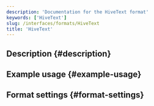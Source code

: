 ```yaml
---
description: 'Documentation for the HiveText format'
keywords: ['HiveText']
slug: /interfaces/formats/HiveText
title: 'HiveText'
---
```


## Description {#description}

## Example usage {#example-usage}

## Format settings {#format-settings}
